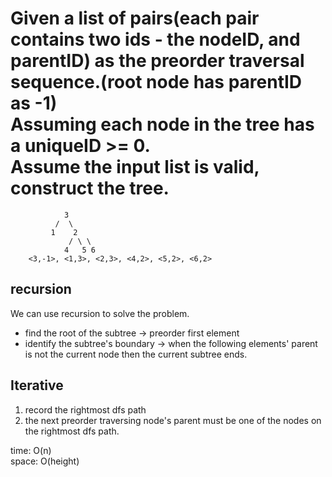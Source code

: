 # Given a list of pairs(each pair contains two ids - the nodeID, and parentID) as the preorder traversal sequence.(root node has parentID as -1)<br> Assuming each node in the tree has a uniqueID >= 0.<br> Assume the input list is valid, construct the tree.

                3
              /  \
             1    2
                 / \ \
                4   5 6
        <3,-1>, <1,3>, <2,3>, <4,2>, <5,2>, <6,2>

## recursion
We can use recursion to solve the problem.
- find the root of the subtree -> preorder first element
- identify the subtree's boundary -> when the following elements' parent is not the current node then the current subtree ends.
## Iterative
1. record the rightmost dfs path
2. the next preorder traversing node's parent must be one of the nodes on the rightmost dfs path.<br>

time: O(n)<br>
space: O(height)
